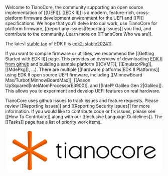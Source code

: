 Welcome to TianoCore, the community supporting an open source implementation of [[UEFI]]. [[EDK II]] is a modern, feature-rich, cross-platform firmware development environment for the UEFI and [[PI]] specifications. We hope that you’ll delve into our work, use TianoCore for platform firmware, [[report any issues|Reporting Issues]] you find, and contribute to the community. Learn more on [[TianoCore Who we are]].

The latest [stable tag](https://github.com/tianocore/tianocore.github.io/wiki/EDK-II#stable-tags) of EDK II is [edk2-stable202411](https://github.com/tianocore/edk2/releases/tag/edk2-stable202411).

If you want to compile firmware or utilities, we recommend the [[Getting Started with EDK II]] page. This provides an overview of downloading [EDK II from github](https://github.com/tianocore/edk2) and building a sample platform ([[OVMF]], [[EmulatorPkg]], [[MdePkg]], ...). There are multiple [[hardware platforms|EDK II Platforms]] using EDK II open source UEFI firmware, including [[MinnowBoard Max/Turbot|MinnowBoardMax]], [[Aaeon UpSquared|IntelAtomProcessorE3900]], and [[Intel® Galileo Gen 2|Galileo]]. This allows you to experiment and develop UEFI features on real hardware.

TianoCore uses github issues to track issues and feature requests. Please review [[Reporting Issues]] and [[Reporting Security Issues]] for more information. If you would like to contribute code or fix issues, please see [[How To Contribute]] along with our [[Inclusive Language Guidelines]]. The [[Tasks]] page has a list of priority work items.

[<img src="https://github.com/tianocore/tianocore.github.io/blob/master/images/tianocore_logo_text_whitebkg.jpg"/>](http://www.tianocore.org)
